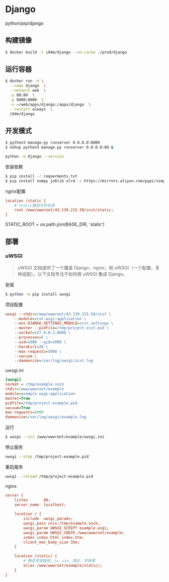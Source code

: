 # Django

python/pip/django

## 构建镜像

```sh
$ docker build -t i94m/django --no-cache ./prod/django
```

## 运行容器

```sh
$ docker run -d \
  --name django  \
  --network web  \
  -p 80:80  \
  -p 8000:8000  \
  -v ~/web/apps/django:/apps/django  \
  --restart always  \
  i94m/django
```

## 开发模式

```sh
$ python3 manage.py runserver 0.0.0.0:8000
$ nohup python3 manage.py runserver 0.0.0.0:80 &
```

```sh
python -m django --version
```

安装依赖

```sh
$ pip install -r requerments.txt
$ pip install numpy joblib xlrd -i https://mirrors.aliyun.com/pypi/simple
```

nginx配置

```ini
location /static {
    # static静态文件目录
    root /www/wwwroot/43.139.215.50/zcxt/static;
}
```

STATIC_ROOT = os.path.join(BASE_DIR, 'static')

## 部署

### uWSGI

> uWSGI 文档提供了一个覆盖 Django，nginx，和 uWSGI（一个配置，多种适配）。以下文档专注于如何用 uWSGI 集成 Django。

安装

```sh
$ python -m pip install uwsgi
```

项目配置

```ini
uwsgi --chdir=/www/wwwroot/43.139.215.50/zcxt \
    --module=zcxt.wsgi:application \
    --env DJANGO_SETTINGS_MODULE=zcxt.settings \
    --master --pidfile=/tmp/project-zcxt.pid \
    --socket=127.0.0.1:8008 \
    --processes=5 \
    --uid=1000 --gid=2000 \
    --harakiri=20 \
    --max-requests=5000 \
    --vacuum \
    --daemonize=/var/log/uwsgi/zcxt.log
```

uwsgi.ini

```ini
[uwsgi]
socket = /tmp/example.sock
chdir=/www/wwwroot/example
module=example.wsgi:application
master=True
pidfile=/tmp/project-example.pid
vacuum=True
max-requests=5000
daemonize=/var/log/uwsgi/example.log
```

运行

```sh
$ uwsgi --ini /www/wwwroot/example/uwsgi.ini
```

停止服务

```sh
uwsgi --stop /tmp/project-example.pid
```

重启服务

```sh
uwsgi --reload /tmp/project-example.pid
```

nginx

```ini
server {
    listen       80;
    server_name  localhost;
    
    location / {            
        include  uwsgi_params;
        uwsgi_pass unix:/tmp/example.sock;
        uwsgi_param UWSGI_SCRIPT example.wsgi;
        uwsgi_param UWSGI_CHDIR /www/wwwroot/example;
        index index.html index.htm;
        client_max_body_size 35m;
    }
    
    location /static/ {
        # 静态资源路径，js、css、图片、字体等
        alias /www/wwwroot/example/static/; 
    }
}
```
